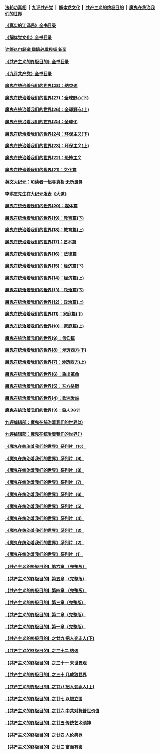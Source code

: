 ####  [法轮功真相](../../../../basic/blob/master/README.md?t=05310101) &nbsp;|&nbsp; [九评共产党](../../../../9ping.md/blob/master/README.md?t=05310101) &nbsp;|&nbsp; [解体党文化](../../../../jtdwh.md/blob/master/README.md?t=05310101)  &nbsp;|&nbsp; [共产主义的终极目的](../../../../gczydzjmd.md/blob/master/README.md?t=05310101) &nbsp;|&nbsp; [魔鬼在统治我们的世界](../../../../mgztzwmdsj.md/blob/master/README.md?t=05310101) 

#### [《真实的江泽民》全书目录](../pages/nsc422/n13721399.md?t=05310101) 

#### [《解体党文化》全书目录](../pages/nsc422/n13721157.md?t=05310101) 

#### [油管热门频道 翻墙必看视频 新闻](http://45.76.130.85:81/youtube.html?05310101)

#### [《共产主义的终极目的》全书目录](../pages/nsc422/n13721048.md?t=05310101) 

#### [《九评共产党》全书目录](../pages/nsc422/n13708085.md?t=05310101) 

#### [魔鬼在统治着我们的世界(28)：结束语](../pages/nsc422/n10936246.md?t=05310101) 

#### [魔鬼在统治着我们的世界(27)：全球野心(下)](../pages/nsc422/n10928319.md?t=05310101) 

#### [魔鬼在统治着我们的世界(26)：全球野心(上)](../pages/nsc422/n10900318.md?t=05310101) 

#### [魔鬼在统治着我们的世界(25)：全球化](../pages/nsc422/n10788205.md?t=05310101) 

#### [魔鬼在统治着我们的世界(24)：环保主义(下)](../pages/nsc422/n10695307.md?t=05310101) 

#### [魔鬼在统治着我们的世界(23)：环保主义(上)](../pages/nsc422/n10688613.md?t=05310101) 

#### [魔鬼在统治着我们的世界(22)：恐怖主义](../pages/nsc422/n10614727.md?t=05310101) 

#### [魔鬼在统治着我们的世界(21)：文化篇](../pages/nsc422/n10597706.md?t=05310101) 

#### [英文大纪元：和读者一起寻真相 无所畏惧](../pages/nsc422/n12542027.md?t=05310101) 

#### [李洪志先生在大纪元发表《大选》](../pages/nsc422/n12534746.md?t=05310101) 

#### [魔鬼在统治着我们的世界(20)：媒体篇](../pages/nsc422/n10586579.md?t=05310101) 

#### [魔鬼在统治着我们的世界(19)：教育篇(下)](../pages/nsc422/n10564808.md?t=05310101) 

#### [魔鬼在统治着我们的世界(18)：教育篇(上)](../pages/nsc422/n10526970.md?t=05310101) 

#### [魔鬼在统治着我们的世界(17)：艺术篇](../pages/nsc422/n10499093.md?t=05310101) 

#### [魔鬼在统治着我们的世界(16)：法律篇](../pages/nsc422/n10485969.md?t=05310101) 

#### [魔鬼在统治着我们的世界(15)：经济篇(下)](../pages/nsc422/n10469975.md?t=05310101) 

#### [魔鬼在统治着我们的世界(14)：经济篇(上)](../pages/nsc422/n10457370.md?t=05310101) 

#### [魔鬼在统治着我们的世界(13)：政治篇(下)](../pages/nsc422/n10448270.md?t=05310101) 

#### [魔鬼在统治着我们的世界(12)：政治篇(上)](../pages/nsc422/n10444576.md?t=05310101) 

#### [魔鬼在统治着我们的世界(11)：家庭篇(下)](../pages/nsc422/n10440961.md?t=05310101) 

#### [魔鬼在统治着我们的世界(10)：家庭篇(上)](../pages/nsc422/n10435448.md?t=05310101) 

#### [魔鬼在统治着我们的世界(9)：信仰篇](../pages/nsc422/n10432159.md?t=05310101) 

#### [魔鬼在统治着我们的世界(8)：渗透西方(下)](../pages/nsc422/n10429603.md?t=05310101) 

#### [魔鬼在统治着我们的世界(7)：渗透西方(上)](../pages/nsc422/n10426013.md?t=05310101) 

#### [魔鬼在统治着我们的世界(6)：输出革命](../pages/nsc422/n10421536.md?t=05310101) 

#### [魔鬼在统治着我们的世界(5)：东方杀戮](../pages/nsc422/n10417707.md?t=05310101) 

#### [魔鬼在统治着我们的世界(4)：欧洲发端](../pages/nsc422/n10414890.md?t=05310101) 

#### [魔鬼在统治着我们的世界(3)：毁人36计](../pages/nsc422/n10411583.md?t=05310101) 

#### [九评编辑部：魔鬼在统治着我们的世界(2)](../pages/nsc422/n10410036.md?t=05310101) 

#### [九评编辑部：魔鬼在统治着我们的世界(1)](../pages/nsc422/n10406825.md?t=05310101) 

#### [《魔鬼在统治着我们的世界》系列片（10）](../pages/nsc422/n12292670.md?t=05310101) 

#### [《魔鬼在统治着我们的世界》系列片（9）](../pages/nsc422/n12290859.md?t=05310101) 

#### [《魔鬼在统治着我们的世界》系列片（8）](../pages/nsc422/n12287445.md?t=05310101) 

#### [《魔鬼在统治着我们的世界》系列片（7）](../pages/nsc422/n12283425.md?t=05310101) 

#### [《魔鬼在统治着我们的世界》系列片（6）](../pages/nsc422/n12282314.md?t=05310101) 

#### [《魔鬼在统治着我们的世界》系列片（5）](../pages/nsc422/n12281419.md?t=05310101) 

#### [《魔鬼在统治着我们的世界》系列片（4）](../pages/nsc422/n12274024.md?t=05310101) 

#### [《魔鬼在统治着我们的世界》系列片（3）](../pages/nsc422/n12271322.md?t=05310101) 

#### [《魔鬼在统治着我们的世界》系列片（2）](../pages/nsc422/n12269049.md?t=05310101) 

#### [《魔鬼在统治着我们的世界》系列片（1）](../pages/nsc422/n12267575.md?t=05310101) 

#### [【共产主义的终极目的】第六章 （完整版）](../pages/nsc422/n11428913.md?t=05310101) 

#### [【共产主义的终极目的】第五章 （完整版）](../pages/nsc422/n11428912.md?t=05310101) 

#### [【共产主义的终极目的】第四章 （完整版）](../pages/nsc422/n11428907.md?t=05310101) 

#### [【共产主义的终极目的】第三章（完整版）](../pages/nsc422/n11428848.md?t=05310101) 

#### [【共产主义的终极目的】第二章（完整版）](../pages/nsc422/n11428831.md?t=05310101) 

#### [【共产主义的终极目的】第一章（完整版）](../pages/nsc422/n11417651.md?t=05310101) 

#### [【共产主义的终极目的】之廿九 把人变非人(下)](../pages/nsc422/n11344140.md?t=05310101) 

#### [【共产主义的终极目的】之三十二 结语](../pages/nsc422/n11360535.md?t=05310101) 

#### [【共产主义的终极目的】之三十一 末世景观](../pages/nsc422/n11351129.md?t=05310101) 

#### [【共产主义的终极目的】之三十 几成狼世界](../pages/nsc422/n11348280.md?t=05310101) 

#### [【共产主义的终极目的】之廿八 把人变非人(上)](../pages/nsc422/n11340492.md?t=05310101) 

#### [【共产主义的终极目的】之廿七 以恨立国](../pages/nsc422/n11336944.md?t=05310101) 

#### [【共产主义的终极目的】之廿六 中共对抗普世价值](../pages/nsc422/n11324785.md?t=05310101) 

#### [【共产主义的终极目的】之廿五 传统艺术颂神](../pages/nsc422/n11296396.md?t=05310101) 

#### [【共产主义的终极目的】之廿四 人伦典范](../pages/nsc422/n11296397.md?t=05310101) 

#### [【共产主义的终极目的】之廿三 富而有德](../pages/nsc422/n11283598.md?t=05310101) 

<img src='http://gfw-breaker.win/goodnews/indexes/nsc422.md' width='0px' height='0px'/>
